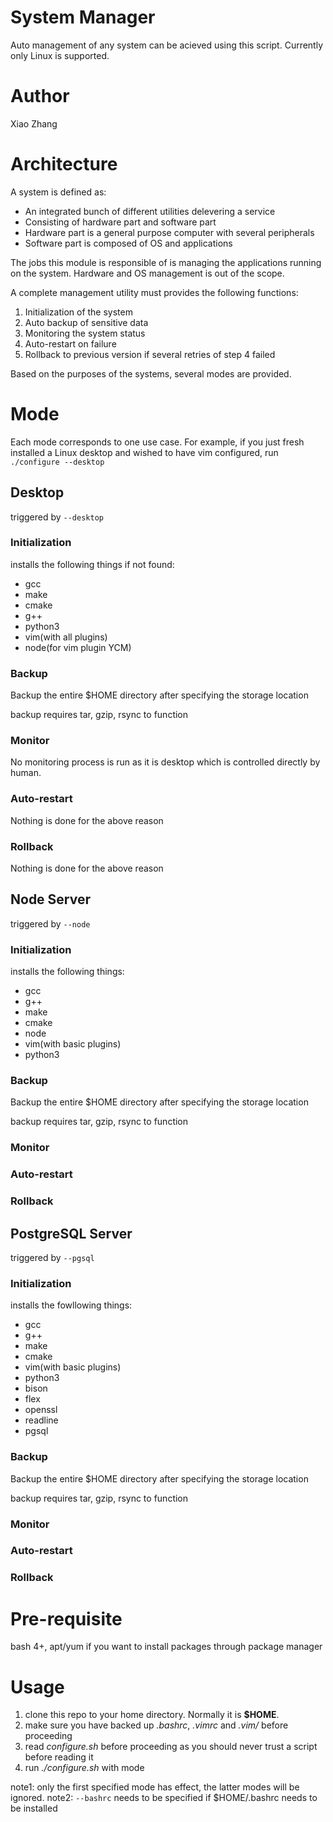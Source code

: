 # System Manager

Auto management of any system can be acieved using this script. Currently only Linux is supported.

# Author

Xiao Zhang

# Architecture

A system is defined as:
- An integrated bunch of different utilities delevering a service
- Consisting of hardware part and software part
- Hardware part is a general purpose computer with several peripherals
- Software part is composed of OS and applications

The jobs this module is responsible of is managing the applications running on the system. Hardware and OS management is out of the scope.

A complete management utility must provides the following functions:
1. Initialization of the system
2. Auto backup of sensitive data
3. Monitoring the system status
4. Auto-restart on failure
5. Rollback to previous version if several retries of step 4 failed

Based on the purposes of the systems, several modes are provided.

# Mode

Each mode corresponds to one use case. For example, if you just fresh installed a Linux desktop and wished to have vim configured, run `./configure --desktop`

## Desktop

triggered by `--desktop`

### Initialization
installs the following things if not found:
- gcc
- make
- cmake
- g++
- python3
- vim(with all plugins)
- node(for vim plugin YCM)

### Backup
  Backup the entire $HOME directory after specifying the storage location

  backup requires tar, gzip, rsync to function

### Monitor
  No monitoring process is run as it is desktop which is controlled directly by human.

### Auto-restart
  Nothing is done for the above reason

### Rollback
  Nothing is done for the above reason

## Node Server

triggered by `--node`

### Initialization
installs the following things:
- gcc
- g++
- make
- cmake
- node
- vim(with basic plugins)
- python3

### Backup
  Backup the entire $HOME directory after specifying the storage location

  backup requires tar, gzip, rsync to function

### Monitor

### Auto-restart

### Rollback

## PostgreSQL Server

triggered by `--pgsql`

### Initialization
installs the fowllowing things:
- gcc
- g++
- make
- cmake
- vim(with basic plugins)
- python3
- bison
- flex
- openssl
- readline
- pgsql

### Backup
  Backup the entire $HOME directory after specifying the storage location

  backup requires tar, gzip, rsync to function

### Monitor

### Auto-restart

### Rollback

# Pre-requisite

bash 4+, apt/yum if you want to install packages through package manager

# Usage

1. clone this repo to your home directory. Normally it is **$HOME**.
2. make sure you have backed up *.bashrc*, *.vimrc* and *.vim/* before proceeding
3. read *configure.sh* before proceeding as you should never trust a script before reading it
4. run *.\/configure.sh* with mode

note1: only the first specified mode has effect, the latter modes will be ignored.
note2: `--bashrc` needs to be specified if $HOME/.bashrc needs to be installed

